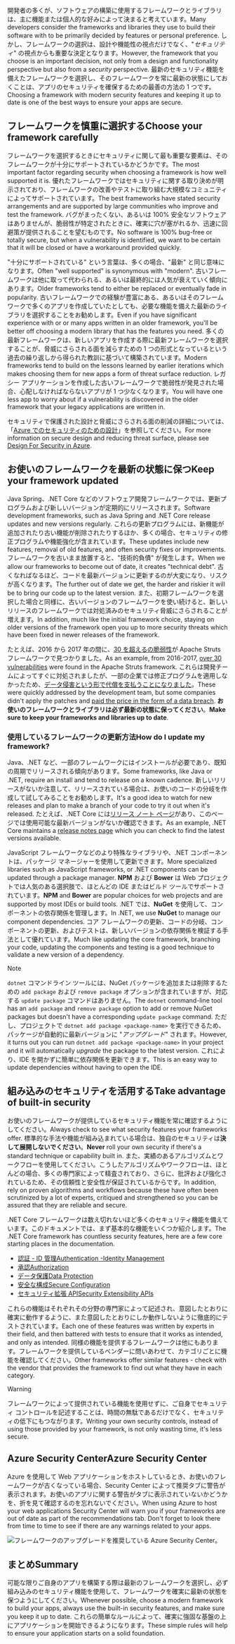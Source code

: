<span data-ttu-id="edea9-101">開発者の多くが、ソフトウェアの構築に使用するフレームワークとライブラリは、主に機能または個人的な好みによって決まると考えています。</span><span class="sxs-lookup"><span data-stu-id="edea9-101">Many developers consider the frameworks and libraries they use to build their software with to be primarily decided by features or personal preference.</span></span> <span data-ttu-id="edea9-102">しかし、フレームワークの選択は、設計や機能性の視点だけでなく、"_セキュリティ_" の視点からも重要な決定となります。</span><span class="sxs-lookup"><span data-stu-id="edea9-102">However, the framework that you choose is an important decision, not only from a design and functionality perspective but also from a _security_ perspective.</span></span> <span data-ttu-id="edea9-103">最新のセキュリティ機能を備えたフレームワークを選択し、そのフレームワークを常に最新の状態にしておくことは、アプリのセキュリティを確保するための最善の方法の 1 つです。</span><span class="sxs-lookup"><span data-stu-id="edea9-103">Choosing a framework with modern security features and keeping it up to date is one of the best ways to ensure your apps are secure.</span></span>

## <a name="choose-your-framework-carefully"></a><span data-ttu-id="edea9-104">フレームワークを慎重に選択する</span><span class="sxs-lookup"><span data-stu-id="edea9-104">Choose your framework carefully</span></span>

<span data-ttu-id="edea9-105">フレームワークを選択するときにセキュリティに関して最も重要な要素は、そのフレームワークが十分にサポートされているかどうかです。</span><span class="sxs-lookup"><span data-stu-id="edea9-105">The most important factor regarding security when choosing a framework is how well supported it is.</span></span> <span data-ttu-id="edea9-106">優れたフレームワークではセキュリティに関する取り決めが明示されており、フレームワークの改善やテストに取り組む大規模なコミュニティによってサポートされています。</span><span class="sxs-lookup"><span data-stu-id="edea9-106">The best frameworks have stated security arrangements and are supported by large communities who improve and test the framework.</span></span> <span data-ttu-id="edea9-107">バグがまったくない、あるいは 100% 安全なソフトウェアはありませんが、脆弱性が特定されたときに、確実に穴が塞がれるか、迅速に回避策が提供されることを望むものです。</span><span class="sxs-lookup"><span data-stu-id="edea9-107">No software is 100% bug-free or totally secure, but when a vulnerability is identified, we want to be certain that it will be closed or have a workaround provided quickly.</span></span>

<span data-ttu-id="edea9-108">"十分にサポートされている" という言葉は、多くの場合、"最新" と同じ意味になります。</span><span class="sxs-lookup"><span data-stu-id="edea9-108">Often "well supported" is synonymous with "modern".</span></span> <span data-ttu-id="edea9-109">古いフレームワークは他に取って代わられる、あるいは最終的には人気が衰えていく傾向にあります。</span><span class="sxs-lookup"><span data-stu-id="edea9-109">Older frameworks tend to either be replaced or eventually fade in popularity.</span></span> <span data-ttu-id="edea9-110">古いフレームワークでの経験が豊富にある、あるいはそのフレームワークで多くのアプリを作成していたとしても、必要な機能を備えた最新のライブラリを選択することをお勧めします。</span><span class="sxs-lookup"><span data-stu-id="edea9-110">Even if you have significant experience with or or many apps written in an older framework, you'll be better off choosing a modern library that has the features you need.</span></span> <span data-ttu-id="edea9-111">多くの最新フレームワークは、新しいアプリを作成する際に最新フレームワークを選択することが、脅威にさらされる面を減らすための 1 つの形式となっているという過去の繰り返しから得られた教訓に基づいて構築されています。</span><span class="sxs-lookup"><span data-stu-id="edea9-111">Modern frameworks tend to build on the lessons learned by earlier iterations which makes choosing them for new apps a form of threat surface reduction.</span></span> <span data-ttu-id="edea9-112">レガシー アプリケーションを作成した古いフレームワークで脆弱性が発見された場合、心配しなければならないアプリが 1 つ少なくなります。</span><span class="sxs-lookup"><span data-stu-id="edea9-112">You will have one less app to worry about if a vulnerability is discovered in the older framework that your legacy applications are written in.</span></span>

<span data-ttu-id="edea9-113">セキュリティで保護された設計と脅威にさらされる面の削減の詳細については、「[Azure でのセキュリティのための設計](../../design-for-security-in-azure/index.yml)」を参照してください。</span><span class="sxs-lookup"><span data-stu-id="edea9-113">For more information on secure design and reducing threat surface, please see [Design For Security in Azure](../../design-for-security-in-azure/index.yml).</span></span>

## <a name="keep-your-framework-updated"></a><span data-ttu-id="edea9-114">お使いのフレームワークを最新の状態に保つ</span><span class="sxs-lookup"><span data-stu-id="edea9-114">Keep your framework updated</span></span>

<span data-ttu-id="edea9-115">Java Spring、.NET Core などのソフトウェア開発フレームワークでは、更新プログラムおよび新しいバージョンが定期的にリリースされます。</span><span class="sxs-lookup"><span data-stu-id="edea9-115">Software development frameworks, such as Java Spring and .NET Core release updates and new versions regularly.</span></span> <span data-ttu-id="edea9-116">これらの更新プログラムには、新機能が追加されたり古い機能が削除されたりするほか、多くの場合、セキュリティの修正プログラムや機能強化が含まれています。</span><span class="sxs-lookup"><span data-stu-id="edea9-116">These updates include new features, removal of old features, and often security fixes or improvements.</span></span> <span data-ttu-id="edea9-117">フレームワークを古いまま放置すると、"技術的負債" が発生します。</span><span class="sxs-lookup"><span data-stu-id="edea9-117">When we allow our frameworks to become out of date, it creates "technical debt".</span></span> <span data-ttu-id="edea9-118">古くなればなるほど、コードを最新バージョンに更新するのが大変になり、リスクが高くなります。</span><span class="sxs-lookup"><span data-stu-id="edea9-118">The further out of date we get, the harder and riskier it will be to bring our code up to the latest version.</span></span> <span data-ttu-id="edea9-119">また、初期フレームワークを選択した場合と同様に、古いバージョンのフレームワークを使い続けると、新しいリリースのフレームワークでは対処済みのセキュリティ脅威にさらされることが増えます。</span><span class="sxs-lookup"><span data-stu-id="edea9-119">In addition, much like the initial framework choice, staying on older versions of the framework open you up to more security threats which have been fixed in newer releases of the framework.</span></span>

<span data-ttu-id="edea9-120">たとえば、2016 から 2017 年の間に、[30 を超えるの脆弱性](https://www.cvedetails.com/product/6117/Apache-Struts.html?vendor_id=45)が Apache Struts フレームワークで見つかりました。</span><span class="sxs-lookup"><span data-stu-id="edea9-120">As an example, from 2016-2017, [over 30 vulnerabilities](https://www.cvedetails.com/product/6117/Apache-Struts.html?vendor_id=45) were found in the Apache Struts framework.</span></span> <span data-ttu-id="edea9-121">これらは開発チームによってすぐに対処されましたが、一部の企業では修正プログラムを適用しなかったため、[データ侵害という形で代償を支払うことになりました](https://www.zdnet.com/article/equifax-confirms-apache-struts-flaw-it-failed-to-patch-was-to-blame-for-data-breach/)。</span><span class="sxs-lookup"><span data-stu-id="edea9-121">These were quickly addressed by the development team, but some companies didn't apply the patches and [paid the price in the form of a data breach](https://www.zdnet.com/article/equifax-confirms-apache-struts-flaw-it-failed-to-patch-was-to-blame-for-data-breach/).</span></span> <span data-ttu-id="edea9-122">**お使いのフレームワークとライブラリは必ず最新の状態に保ってください**。</span><span class="sxs-lookup"><span data-stu-id="edea9-122">**Make sure to keep your frameworks and libraries up to date**.</span></span>

### <a name="how-do-i-update-my-framework"></a><span data-ttu-id="edea9-123">使用しているフレームワークの更新方法</span><span class="sxs-lookup"><span data-stu-id="edea9-123">How do I update my framework?</span></span>

<span data-ttu-id="edea9-124">Java、.NET など、一部のフレームワークにはインストールが必要であり、既知の周期でリリースされる傾向があります。</span><span class="sxs-lookup"><span data-stu-id="edea9-124">Some frameworks, like Java or .NET, require an install and tend to release on a known cadence.</span></span> <span data-ttu-id="edea9-125">新しいリリースがないか注意して、リリースされている場合は、お使いのコードの分岐を作成して試してみることをお勧めします。</span><span class="sxs-lookup"><span data-stu-id="edea9-125">It's a good idea to watch for new releases and plan to make a branch of your code to try it out when it's released.</span></span> <span data-ttu-id="edea9-126">たとえば、.NET Core には[リリース ノート ページ](https://github.com/dotnet/core/tree/master/release-notes)があり、このページでは使用可能な最新バージョンがないか確認できます。</span><span class="sxs-lookup"><span data-stu-id="edea9-126">As an example, .NET Core maintains a [release notes page](https://github.com/dotnet/core/tree/master/release-notes) which you can check to find the latest versions available.</span></span>

<span data-ttu-id="edea9-127">JavaScript フレームワークなどのより特殊なライブラリや、.NET コンポーネントは、パッケージ マネージャーを使用して更新できます。</span><span class="sxs-lookup"><span data-stu-id="edea9-127">More specialized libraries such as JavaScript frameworks, or .NET components can be updated through a package manager.</span></span> <span data-ttu-id="edea9-128">**NPM** および **Bower** は Web プロジェクトでは人気のある選択肢で、ほとんどの IDE またはビルド ツールでサポートされています。</span><span class="sxs-lookup"><span data-stu-id="edea9-128">**NPM** and **Bower** are popular choices for web projects and are supported by most IDEs or build tools.</span></span> <span data-ttu-id="edea9-129">.NET では、**NuGet** を使用して、コンポーネントの依存関係を管理します。</span><span class="sxs-lookup"><span data-stu-id="edea9-129">In .NET, we use **NuGet** to manage our component dependencies.</span></span> <span data-ttu-id="edea9-130">コア フレームワークの更新、コードの分岐、コンポーネントの更新、およびテストは、新しいバージョンの依存関係を検証する手法として優れています。</span><span class="sxs-lookup"><span data-stu-id="edea9-130">Much like updating the core framework, branching your code, updating the components and testing is a good technique to validate a new version of a dependency.</span></span>

> [!NOTE]
> <span data-ttu-id="edea9-131">`dotnet` コマンドライン ツールには、NuGet パッケージを追加または削除するための `add package` および `remove package` オプションが含まれていますが、対応する `update package` コマンドはありません。</span><span class="sxs-lookup"><span data-stu-id="edea9-131">The `dotnet` command-line tool has an `add package` and `remove package` option to add or remove NuGet packages but doesn't have a corresponding `update package` command.</span></span> <span data-ttu-id="edea9-132">ただし、プロジェクトで `dotnet add package <package-name>` を実行できるため、パッケージが自動的に最新バージョンに "_アップグレード_" されます。</span><span class="sxs-lookup"><span data-stu-id="edea9-132">However, it turns out you can run `dotnet add package <package-name>` in your project and it will automatically _upgrade_ the package to the latest version.</span></span> <span data-ttu-id="edea9-133">これにより、IDE を開かずに簡単に依存関係を更新できます。</span><span class="sxs-lookup"><span data-stu-id="edea9-133">This is an easy way to update dependencies without having to open the IDE.</span></span>

## <a name="take-advantage-of-built-in-security"></a><span data-ttu-id="edea9-134">組み込みのセキュリティを活用する</span><span class="sxs-lookup"><span data-stu-id="edea9-134">Take advantage of built-in security</span></span>

<span data-ttu-id="edea9-135">お使いのフレームワークが提供しているセキュリティ機能を常に確認するようにしてください。</span><span class="sxs-lookup"><span data-stu-id="edea9-135">Always check to see what security features your frameworks offer.</span></span> <span data-ttu-id="edea9-136">標準的な手法や機能が組み込まれている場合は、独自のセキュリティは**決して展開しないでください**。</span><span class="sxs-lookup"><span data-stu-id="edea9-136">**Never** roll your own security if there's a standard technique or capability built in.</span></span> <span data-ttu-id="edea9-137">また、実績のあるアルゴリズムとワークフローを使用してください。こうしたアルゴリズムやワークフローは、ほとんどの場合、多くの専門家によって精査されており、さらに、批評および強化されているため、その信頼性と安全性が保証されているからです。</span><span class="sxs-lookup"><span data-stu-id="edea9-137">In addition, rely on proven algorithms and workflows because these have often been scrutinized by a lot of experts, critiqued and strengthened so you can be assured that they are reliable and secure.</span></span>

<span data-ttu-id="edea9-138">.NET Core フレームワークは数え切れないほど多くのセキュリティ機能を備えています。このドキュメントでは、まず基本的な機能をいくつか紹介します。</span><span class="sxs-lookup"><span data-stu-id="edea9-138">The .NET Core framework has countless security features, here are a few core starting places in the documentation.</span></span>
* [<span data-ttu-id="edea9-139">認証 - ID 管理</span><span class="sxs-lookup"><span data-stu-id="edea9-139">Authentication -Identity Management</span></span>](https://docs.microsoft.com/aspnet/core/security/authentication/index?view=aspnetcore-2.1)
* [<span data-ttu-id="edea9-140">承認</span><span class="sxs-lookup"><span data-stu-id="edea9-140">Authorization</span></span>](https://docs.microsoft.com/aspnet/core/security/authorization/index?view=aspnetcore-2.1)
* [<span data-ttu-id="edea9-141">データ保護</span><span class="sxs-lookup"><span data-stu-id="edea9-141">Data Protection</span></span>](https://docs.microsoft.com/aspnet/core/security/data-protection/index?view=aspnetcore-2.1)
* [<span data-ttu-id="edea9-142">安全な構成</span><span class="sxs-lookup"><span data-stu-id="edea9-142">Secure Configuration</span></span>](https://docs.microsoft.com/aspnet/core/security/data-protection/configuration/index?view=aspnetcore-2.1)
* [<span data-ttu-id="edea9-143">セキュリティ拡張 API</span><span class="sxs-lookup"><span data-stu-id="edea9-143">Security Extensibility APIs</span></span>](https://docs.microsoft.com/aspnet/core/security/data-protection/extensibility/index?view=aspnetcore-2.1)

<span data-ttu-id="edea9-144">これらの機能はそれぞれその分野の専門家によって記述され、意図したとおりに確実に動作するように、また意図したとおりにしか動作しないように徹底的にテストされています。</span><span class="sxs-lookup"><span data-stu-id="edea9-144">Each one of these features was written by experts in their field, and then battered with tests to ensure that it works as intended, and only as intended.</span></span> <span data-ttu-id="edea9-145">同様の機能を提供するフレームワークは他にもあります。フレームワークを提供しているベンダーに問いあわせて、カテゴリごとに機能を確認してください。</span><span class="sxs-lookup"><span data-stu-id="edea9-145">Other frameworks offer similar features - check with the vendor that provides the framework to find out what they have in each category.</span></span>

> [!WARNING]
> <span data-ttu-id="edea9-146">フレームワークによって提供されている機能を使用せずに、ご自身でセキュリティ コントロールを記述することは、時間の無駄であるだけでなく、セキュリティの低下にもつながります。</span><span class="sxs-lookup"><span data-stu-id="edea9-146">Writing your own security controls, instead of using those provided by your framework, is not only wasting time, it's less secure.</span></span>


## <a name="azure-security-center"></a><span data-ttu-id="edea9-147">Azure Security Center</span><span class="sxs-lookup"><span data-stu-id="edea9-147">Azure Security Center</span></span>

<span data-ttu-id="edea9-148">Azure を使用して Web アプリケーションをホストしているとき、お使いのフレームワークが古くなっている場合、Security Center によって推奨タブに警告が表示されます。お使いのアプリに関する警告がタブに表示されていないかどうかを、折を見て確認するのを忘れないでください。</span><span class="sxs-lookup"><span data-stu-id="edea9-148">When using Azure to host your web applications Security Center will warn you if your frameworks are out of date as part of the recommendations tab.  Don't forget to look there from time to time to see if there are any warnings related to your apps.</span></span>

![フレームワークのアップグレードを推奨している Azure Security Center。](../media/5-ASCFramework.png)


## <a name="summary"></a><span data-ttu-id="edea9-150">まとめ</span><span class="sxs-lookup"><span data-stu-id="edea9-150">Summary</span></span>

<span data-ttu-id="edea9-151">可能な限りご自身のアプリを構築する際は最新のフレームワークを選択し、必ず組み込みのセキュリティ機能を使用して、フレームワークを確実に最新の状態を保つようにしてください。</span><span class="sxs-lookup"><span data-stu-id="edea9-151">Whenever possible, choose a modern framework to build your apps, always use the built-in security features, and make sure you keep it up to date.</span></span> <span data-ttu-id="edea9-152">これらの簡単なルールによって、確実に強固な基盤の上にアプリケーションを開始できるようになります。</span><span class="sxs-lookup"><span data-stu-id="edea9-152">These simple rules will help to ensure your application starts on a solid foundation.</span></span>
